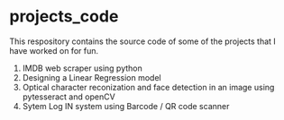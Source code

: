 # projects_code
This respository contains the source code of some of the projects that I have worked on for fun.

1) IMDB web scraper using python
2) Designing a Linear Regression model
3) Optical character reconization and face detection in an image using pytesseract and openCV
4) Sytem Log IN system using Barcode / QR code scanner 
